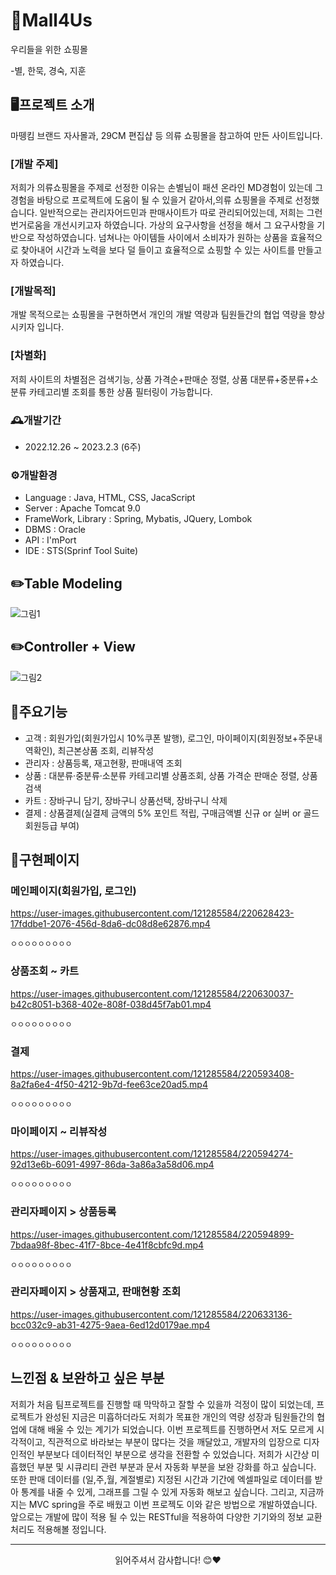 # 👗Mall4Us 
우리들을 위한 쇼핑몰

-별, 한묵, 경숙, 지훈

## 🖥️프로젝트 소개
마뗑킴 브랜드 자사몰과, 29CM 편집샵 등 의류 쇼핑몰을 참고하여 만든 사이트입니다.


### [개발 주제]

저희가 의류쇼핑몰을 주제로 선정한 이유는 손별님이 패션 온라인 MD경험이 있는데 그 경험을 바탕으로 프로젝트에 도움이 될 수 있을거 같아서,의류 쇼핑몰을 주제로 선정했습니다.
일반적으로는 관리자어드민과 판매사이트가 따로 관리되어있는데, 저희는 그런 번거로움을 개선시키고자 하였습니다.
가상의 요구사항을 선정을 해서 그 요구사항을 기반으로 작성하였습니다.
넘쳐나는 아이템들 사이에서 소비자가 원하는 상품을 효율적으로 찾아내어 시간과 노력을 보다 덜 들이고 효율적으로 쇼핑할 수 있는 사이트를 만들고자 하였습니다.


### [개발목적]
개발 목적으로는 쇼핑몰을 구현하면서 개인의 개발 역량과 팀원들간의 협업 역량을 향상시키자 입니다.

### [차별화]
저희 사이트의 차별점은 검색기능, 상품 가격순+판매순 정렬, 상품 대분류+중분류+소분류 카테고리별 조회를 통한 상품 필터링이 가능합니다.



### 🕰️개발기간
- 2022.12.26 ~ 2023.2.3 (6주)

### ⚙️개발환경
- Language : Java, HTML, CSS, JacaScript
- Server : Apache Tomcat 9.0
- FrameWork, Library : Spring, Mybatis, JQuery, Lombok
- DBMS : Oracle
- API : I'mPort
- IDE : STS(Sprinf Tool Suite)


## ✏️Table Modeling
![그림1](https://user-images.githubusercontent.com/121285584/220585585-35f6e546-9f97-4d86-8b9c-3467deefbd7f.png)

## ✏️Controller + View
![그림2](https://user-images.githubusercontent.com/121285584/220586394-6f0e6751-37e0-41dc-9393-bd3beaacad92.png)



## 📌주요기능
- 고객 : 회원가입(회원가입시 10%쿠폰 발행), 로그인, 마이페이지(회원정보+주문내역확인), 최근본상품 조회, 리뷰작성
- 관리자 : 상품등록, 재고현황, 판매내역 조회
- 상품 : 대분류·중분류·소분류 카테고리별 상품조회, 상품 가격순 판매순 정렬, 상품검색
- 카트 : 장바구니 담기, 장바구니 상품선택, 장바구니 삭제
- 결제 : 상품결제(실결제 금액의 5% 포인트 적립, 구매금액별 신규 or 실버 or 골드 회원등급 부여)


## 📄구현페이지
### 메인페이지(회원가입, 로그인)
https://user-images.githubusercontent.com/121285584/220628423-17fddbe1-2076-456d-8da6-dc08d8e62876.mp4

`ㅇㅇㅇㅇㅇㅇㅇㅇㅇ`


### 상품조회 ~ 카트

https://user-images.githubusercontent.com/121285584/220630037-b42c8051-b368-402e-808f-038d45f7ab01.mp4

`ㅇㅇㅇㅇㅇㅇㅇㅇㅇ`


### 결제

https://user-images.githubusercontent.com/121285584/220593408-8a2fa6e4-4f50-4212-9b7d-fee63ce20ad5.mp4

`ㅇㅇㅇㅇㅇㅇㅇㅇㅇ`

### 마이페이지 ~ 리뷰작성

https://user-images.githubusercontent.com/121285584/220594274-92d13e6b-6091-4997-86da-3a86a3a58d06.mp4

`ㅇㅇㅇㅇㅇㅇㅇㅇㅇ`

### 관리자페이지 > 상품등록

https://user-images.githubusercontent.com/121285584/220594899-7bdaa98f-8bec-41f7-8bce-4e41f8cbfc9d.mp4

`ㅇㅇㅇㅇㅇㅇㅇㅇㅇ`

### 관리자페이지 > 상품재고, 판매현황 조회


https://user-images.githubusercontent.com/121285584/220633136-bcc032c9-ab31-4275-9aea-6ed12d0179ae.mp4

`ㅇㅇㅇㅇㅇㅇㅇㅇㅇ`

## 느낀점 & 보완하고 싶은 부분
저희가 처음 팀프로젝트를 진행할 때 막막하고 잘할 수 있을까 걱정이 많이 되었는데, 프로젝트가 완성된 지금은 미흡하더라도 저희가 목표한 개인의 역량 성장과 팀원들간의 협업에 대해 배울 수 있는 계기가 되었습니다.
이번 프로젝트를 진행하면서 저도 모르게 시각적이고, 직관적으로 바라보는 부분이 많다는 것을 깨달았고, 개발자의 입장으로 디자인적인 부분보다 데이터적인 부분으로 생각을 전환할 수 있었습니다.
저희가 시간상 미흡했던 부분 및 시큐리티 관련 부분과 문서 자동화 부분을 보완 강화를 하고 싶습니다.
또한 판매 데이터를 (일,주,월, 계절별로) 지정된 시간과 기간에 엑셀파일로 데이터를 받아  통계를 내줄 수 있게, 
그래프를 그릴 수 있게 자동화 해보고 싶습니다.
그리고, 지금까지는 MVC spring을 주로 배웠고 이번 프로젝도 이와 같은 방법으로 개발하였습니다. 
앞으로는 개발에 많이 적용 될 수 있는 RESTful을 적용하여 다양한 기기와의 정보 교환 처리도 적용해볼 정입니다.


***
<div align="center">읽어주셔서 감사합니다! 😊❤️</div>
